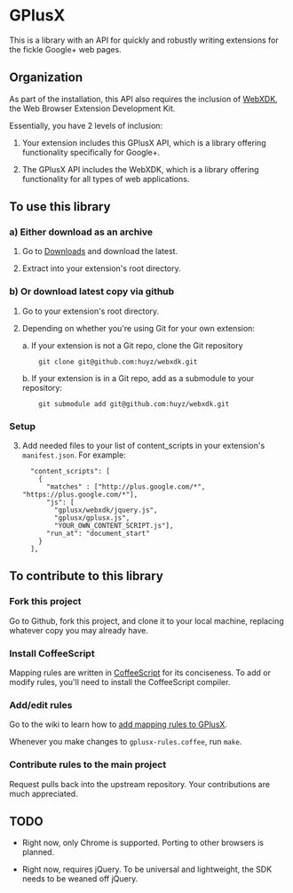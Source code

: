 GPlusX
======

This is a library with an API for quickly and robustly writing extensions for
the fickle Google+ web pages.

## Organization

As part of the installation, this API also requires the inclusion of
[WebXDK](https://github.com/huyz/webxdk), the Web Browser Extension Development Kit.

Essentially, you have 2 levels of inclusion:

1. Your extension includes this GPlusX API, which is a library offering
   functionality specifically for Google+.

2. The GPlusX API includes the WebXDK, which is a library offering
   functionality for all types of web applications.

## To use this library

### a) Either download as an archive

1.  Go to [Downloads](https://github.com/huyz/gplusx/archives/master) and
   download the latest.

2.  Extract into your extension's root directory.

### b) Or download latest copy via github

1.  Go to your extension's root directory.

2.  Depending on whether you're using Git for your own extension:

    a.  If your extension is not a Git repo, clone the Git repository

            git clone git@github.com:huyz/webxdk.git

    b.  If your extension is in a Git repo, add as a submodule to your repository:

            git submodule add git@github.com:huyz/webxdk.git

### Setup

3. Add needed files to your list of content\_scripts in your extension's
   `manifest.json`. For example:

    ```
      "content_scripts": [
        {
          "matches" : ["http://plus.google.com/*", "https://plus.google.com/*"],
          "js": [
            "gplusx/webxdk/jquery.js",
            "gplusx/gplusx.js",
            "YOUR_OWN_CONTENT_SCRIPT.js"],
          "run_at": "document_start"
        } 
      ],
    ```

## To contribute to this library

### Fork this project

Go to Github, fork this project, and clone it to your local machine, replacing
whatever copy you may already have.

### Install CoffeeScript

Mapping rules are written in
[CoffeeScript](http://jashkenas.github.com/coffee-script)
for its conciseness. To add or modify rules, you'll need to install the CoffeeScript compiler.

### Add/edit rules

Go to the wiki to learn how to
[add mapping rules to GPlusX](https://github.com/huyz/gplusx/wiki/How-to-add-mapping-rules-to-GPlusX).

Whenever you make changes to `gplusx-rules.coffee`, run `make`.

### Contribute rules to the main project

Request pulls back into the upstream repository.  Your contributions are much
appreciated.

## TODO

- Right now, only Chrome is supported.  Porting to other browsers is planned.

- Right now, requires jQuery.  To be universal and lightweight, the SDK needs
  to be weaned off jQuery.
